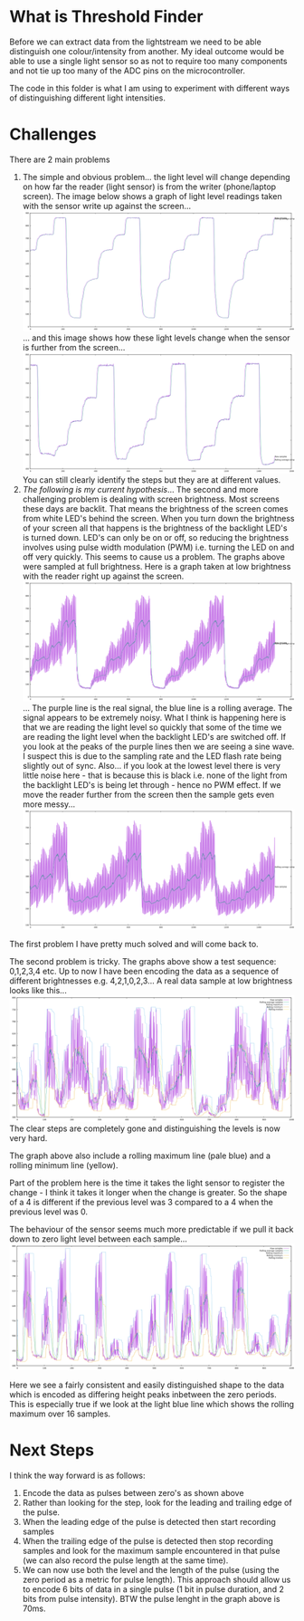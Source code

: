 # What is Threshold Finder

Before we can extract data from the lightstream we need to be able distinguish one colour/intensity from another. My ideal outcome would be able to use a single light sensor so as not to require too many components and not tie up too many of the ADC pins on the microcontroller.

The code in this folder is what I am using to experiment with different ways of distinguishing different light intensities.

# Challenges
There are 2 main problems
1. The simple and obvious problem... the light level will change depending on how far the reader (light sensor) is from the writer (phone/laptop screen). The image below shows a graph of light level readings taken with the sensor write up against the screen...
![alt](testSignalFullBrigthness_closeUp.png)
... and this image shows how these light levels change when the sensor is further from the screen...
![alt](testSignalFullBrigthness_furtherAway.png)
You can still clearly identify the steps but they are at different values.
2. *The following is my current hypothesis*... The second and more challenging problem is dealing with screen brightness. Most screens these days are backlit. That means the brightness of the screen comes from white LED's behind the screen. When you turn down the brightness of your screen all that happens is the brightness of the backlight LED's is turned down. LED's can only be on or off, so reducing the brightness involves using pulse width modulation (PWM) i.e. turning the LED on and off very quickly. This seems to cause us a problem. The graphs above were sampled at full brightness. Here is a graph taken at low brightness with the reader right up against the screen.
![alt](testSignalLowBrigthness_closeUp.png)
... The purple line is the real signal, the blue line is a rolling average. The signal appears to be extremely noisy. What I think is happening here is that we are reading the light level so quickly that some of the time we are reading the light level when the backlight LED's are switched off. If you look at the peaks of the purple lines then we are seeing a sine wave. I suspect this is due to the sampling rate and the LED flash rate being slightly out of sync. Also... if you look at the lowest level there is very little noise here - that is because this is black i.e. none of the light from the backlight LED's is being let through - hence no PWM effect. If we move the reader further from the screen then the sample gets even more messy...
![alt](testSignalLowBrigthness_furtherAway.png)

The first problem I have pretty much solved and will come back to.

The second problem is tricky. The graphs above show a test sequence: 0,1,2,3,4 etc. Up to now I have been encoding the data as a sequence of different brightnesses e.g. 4,2,1,0,2,3... A real data sample at low brightness looks like this...
![alt](realSignalLowBrigthness_closeUp.png)
The clear steps are completely gone and distinguishing the levels is now very hard.

The graph above also include a rolling maximum line (pale blue) and a rolling minimum line (yellow).

Part of the problem here is the time it takes the light sensor to register the change - I think it takes it longer when the change is greater. So the shape of a 4 is different if the previous level was 3 compared to a 4 when the previous level was 0.

The behaviour of the sensor seems much more predictable if we pull it back down to zero light level between each sample...
![alt](realSignalPulsedLowBrigthness_closeUp.png)

Here we see a fairly consistent and easily distinguished shape to the data which is encoded as differing height peaks inbetween the zero periods. This is especially true if we look at the light blue line which shows the rolling maximum over 16 samples.

# Next Steps
I think the way forward is as follows:
1. Encode the data as pulses between zero's as shown above
2. Rather than looking for the step, look for the leading and trailing edge of the pulse.
3. When the leading edge of the pulse is detected then start recording samples
4. When the trailing edge of the pulse is detected then stop recording samples and look for the maximum sample encountered in that pulse (we can also record the pulse length at the same time).
5. We can now use both the level and the length of the pulse (using the zero period as a metric for pulse length).
This approach should allow us to encode 6 bits of data in a single pulse (1 bit in pulse duration, and 2 bits from pulse intensity).
BTW the pulse lenght in the graph above is 70ms.


